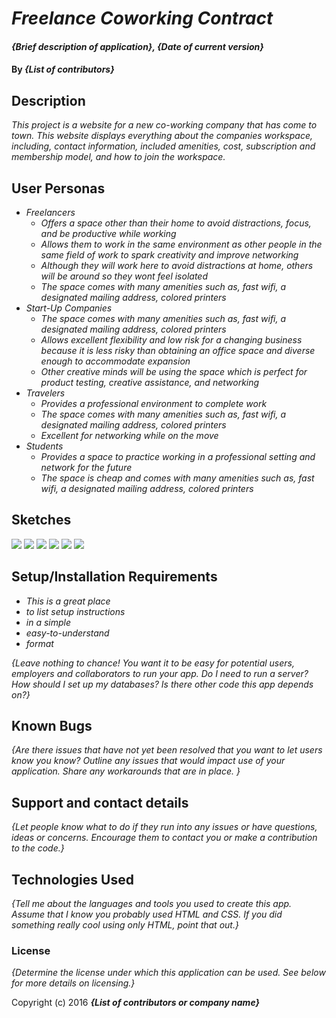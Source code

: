 # _Freelance Coworking Contract_

#### _{Brief description of application}, {Date of current version}_

#### By _**{List of contributors}**_

## Description

_This project is a website for a new co-working company that has come to town. This website displays everything about the companies workspace, including, contact information, included amenities, cost, subscription and membership model, and how to join the workspace._

## User Personas

* _Freelancers_
  * _Offers a space other than their home to avoid distractions, focus, and be productive while working_
  * _Allows them to work in the same environment as other people in the same field of work to spark creativity and improve networking_
  * _Although they will work here to avoid distractions at home, others will be around so they wont feel isolated_
  * _The space comes with many amenities such as, fast wifi, a designated mailing address, colored printers_
* _Start-Up Companies_
  * _The space comes with many amenities such as, fast wifi, a designated mailing address, colored printers_
  * _Allows excellent flexibility and low risk for a changing business because it is less risky than obtaining an office space and diverse enough to accommodate expansion_
  * _Other creative minds will be using the space which is perfect for product testing, creative assistance, and networking_
* _Travelers_
  * _Provides a professional environment to complete work_
  * _The space comes with many amenities such as, fast wifi, a designated mailing address, colored printers_
  * _Excellent for networking while on the move_
* _Students_
  * _Provides a space to practice working in a professional setting and network for the future_
  * _The space is cheap and comes with many amenities such as, fast wifi, a designated mailing address, colored printers_

## Sketches
  ![](img/sketch1.jpeg)  ![](img/sketch2.jpeg) ![](img/sketch3.jpeg) ![](img/sketch4.jpeg) ![](img/sketch5.jpeg) ![](img/sketch6.jpeg)

## Setup/Installation Requirements

* _This is a great place_
* _to list setup instructions_
* _in a simple_
* _easy-to-understand_
* _format_

_{Leave nothing to chance! You want it to be easy for potential users, employers and collaborators to run your app. Do I need to run a server? How should I set up my databases? Is there other code this app depends on?}_

## Known Bugs

_{Are there issues that have not yet been resolved that you want to let users know you know?  Outline any issues that would impact use of your application.  Share any workarounds that are in place. }_

## Support and contact details

_{Let people know what to do if they run into any issues or have questions, ideas or concerns.  Encourage them to contact you or make a contribution to the code.}_

## Technologies Used

_{Tell me about the languages and tools you used to create this app. Assume that I know you probably used HTML and CSS. If you did something really cool using only HTML, point that out.}_

### License

*{Determine the license under which this application can be used.  See below for more details on licensing.}*

Copyright (c) 2016 **_{List of contributors or company name}_**
